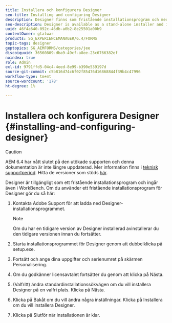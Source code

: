 ```yaml
---
title: Installera och konfigurera Designer
seo-title: Installing and configuring Designer
description: Designer finns som fristående installationsprogram och medföljer också Workbench. Lär dig hur du installerar fristående Designer.
seo-description: Designer is available as a stand-alone installer and is also bundled with Workbench. Learn how to install stand-alone Designer.
uuid: 46f4a640-092c-46db-a0b2-8e25501a00b9
contentOwner: gtalwar
products: SG_EXPERIENCEMANAGER/6.4/FORMS
topic-tags: designer
geptopics: SG_AEMFORMS/categories/jee
discoiquuid: 36560809-dba9-49cf-a8ee-23c6766382ef
noindex: true
role: Admin
exl-id: 9791ffd5-04c4-4eed-8e99-b390e539197d
source-git-commit: c5b816d74c6f02f85476d16868844f39b4c47996
workflow-type: tm+mt
source-wordcount: '178'
ht-degree: 1%

---
```


# Installera och konfigurera Designer {#installing-and-configuring-designer}

>[!CAUTION]
>
>AEM 6.4 har nått slutet på den utökade supporten och denna dokumentation är inte längre uppdaterad. Mer information finns i [teknisk supportperiod](https://helpx.adobe.com/support/programs/eol-matrix.html). Hitta de versioner som stöds [här](https://experienceleague.adobe.com/docs/).

Designer är tillgängligt som ett fristående installationsprogram och ingår även i WorkBench. Om du använder ett fristående installationsprogram för Designer gör du så här:

1. Kontakta Adobe Support för att ladda ned Designer-installationsprogrammet.

   >[!NOTE]
   >
   >Om du har en tidigare version av Designer installerad avinstallerar du den tidigare versionen innan du fortsätter.

1. Starta installationsprogrammet för Designer genom att dubbelklicka på setup.exe.
1. Fortsätt och ange dina uppgifter och serienumret på skärmen Personalisering.
1. Om du godkänner licensavtalet fortsätter du genom att klicka på Nästa.
1. (Valfritt) ändra standardinstallationssökvägen om du vill installera Designer på en valfri plats. Klicka på Nästa.
1. Klicka på Bakåt om du vill ändra några inställningar. Klicka på Installera om du vill installera Designer.
1. Klicka på Slutför när installationen är klar.
